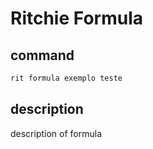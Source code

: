 # Ritchie Formula

## command

```bash
rit formula exemplo teste
```

## description

description of formula
